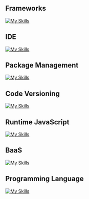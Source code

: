 ## Frameworks
[![My Skills](https://skillicons.dev/icons?i=react,flutter&perline=2)](https://skillicons.dev)

## IDE
[![My Skills](https://skillicons.dev/icons?i=androidstudio,idea,vscode&perline=3)](https://skillicons.dev)

## Package Management
[![My Skills](https://skillicons.dev/icons?i=gradle,npm,yarn&perline=3)](https://skillicons.dev)

## Code Versioning
[![My Skills](https://skillicons.dev/icons?i=gitlab,github,git,githubactions&perline=4)](https://skillicons.dev)

## Runtime JavaScript
[![My Skills](https://skillicons.dev/icons?i=nodejs&perline=1)](https://skillicons.dev)

## BaaS
[![My Skills](https://skillicons.dev/icons?i=firebase&perline=1)](https://skillicons.dev)

## Programming Language
[![My Skills](https://skillicons.dev/icons?i=js,ts,java,kotlin,dart,cpp,&perline=3)](https://skillicons.dev)
<!---
ClaudiaACGS/ClaudiaACGS is a ✨ special ✨ repository because its `README.md` (this file) appears on your GitHub profile.
You can click the Preview link to take a look at your changes.

< 👋 Hi, I’m @ClaudiaACGS
- 👀 I’m interested in ...
- 🌱 I’m currently learning ...
- 💞️ I’m looking to collaborate on ...
- 📫 How to reach me ...

Link dos Badges
https://dev.to/envoy_/150-badges-for-github-pnk
--->

